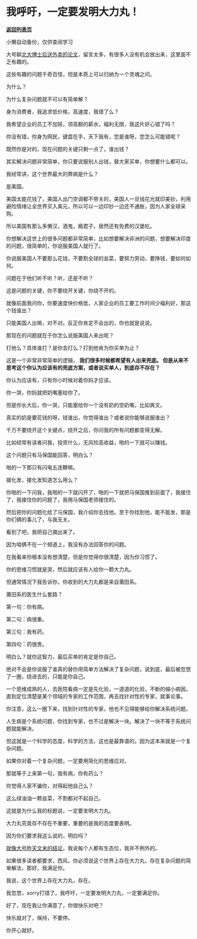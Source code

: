 # 我呼吁，一定要发明大力丸！

[**返回列表页**](/gzh/记忆承载3)

小懒自动备份，仅供查阅学习

大号聊[北大博士后送外卖的论文](https://mp.weixin.qq.com/s?__biz=MzU0MjYwNDU2Mw==&mid=2247498603&idx=1&sn=eee1743e5c2cd60e53f87e46c51902db&chksm=fb1a9717cc6d1e0188b48bd4c4b915eb3e69833c7e1009d5e84f7e29162e79dacd0ba9bd5998&token=712789321&lang=zh_CN&scene=21#wechat_redirect)，留言太多，有很多人没有机会放出来，这里面不乏有趣的。

  

这些有趣的问题千奇百怪，但是本质上可以归纳为一个灵魂之问。  

  

为什么？

  

为什么复杂问题就不可以有简单解？  

  

身为消费者，我追求低价格，高速度，我错了么？

我希望企业的员工不加班，领高额的薪水，福利无限，我这片好心错了吗？

  

你没有错，你身为网民，键盘在手，天下我有，您是谁呀，您怎么可能错呢？  

  

既然你是对的，现在问题的关键只剩一点了，谁出钱？  

  

其实解决问题非常简单，你只要说服别人出钱，替大家买单，你想要什么都可以。  

  

我经常讲，这个世界最大的弊病是什么？  

  

是美国。  

  

美国太能花钱了，美国人出门空调都不带关的，美国人一旦钱花光就印美钞，利用避险情绪让全世界买入美元，所以可以一边印钞一边还不通胀，因为人家全球采购。

  

所以美国有那么多懒汉，酒鬼，瘾君子，居然还有免费的汉堡吃。  

  

你想解决这世上的很多问题都非常简单，比如想要解决非洲的问题，想要解决印度的问题，很简单的，你说服美国人就行了。  

  

你说服美国人不要那么花钱，不要割全球的韭菜，要努力劳动，要挣钱，要如何如何。

  

问题在于他们听不听？听，还是不听？  

  

这是问题的关键，你不要绕开关键，你绕不开的。  

  

就像前面我问你，你要速度快价格低，人家企业的员工要工作时间少福利好，那这个钱谁出？  

  

只能美国人出嘛，对不对。反正你肯定不会出的，你也就是说说。

  

那现在的问题就在于你怎么说服美国人来出呢？  

  

打他么？具体谁打？是你去打么？打到他肯为你买单为止？  

  

这是一个非常非常简单的逻辑， **我们很多时候都希望有人出来兜底。 但是从来不思考这个你认为应该有的兜底方案，或者说买单人，到底存不存在？**

  

你认为应该有，只有你小时候对着你妈才应该。  

  

你一哭，你妈就把奶嘴塞给你了。

  

但是你长大后，你一哭，只能塞给你一个没有奶的空奶嘴，比如爽文。  

  

真实的奶是要花钱的呀，钱谁出，你觉得谁出？或者说你能够说服谁出？

  

千万不要绕开这个关键点，绕开之后，你问我的所有问题都变得无解。

  

比如经常有读者问我，投资什么，无风险高收益，啪的一下就可以赚钱。

  

这个问题只有马保国能回答，明白么？

  

啪的一下那只有闪电五连鞭嘛。  

  

接化发，接化发知道怎么用么？  

  

你啪的一下问我，我啪的一下就闪开了，啪的一下就把马保国推到前面了，我接住了，我接住你的问题了，我用马保国老师接住的。

  

然后把你的问题化给了马保国，我介绍你去找他。至于你找到他，能不能发，那是你们俩的事儿了，与我无关。

  

看到了吧，我把自己摘出来了。

  

因为咱俩不在一个频道上，我没有办法回答你的问题。  

  

在我看来你根本没有想清楚，但是你觉得你很清楚，因为你习惯了。

  

你的思维习惯就是哭，然后就应该有人给你一颗大力丸。

  

但通常情况下我告诉你，你收到的大力丸都是来自莆田系。  

  

莆田系的医生什么套路？

  

第一句：你有病。

第二句：病很重。

第三句：我有药。

第四句：药很贵。

  

明白么？就你这智力，最后买单的肯定是你自己。

  

绝对不会是你说服了谁真的替你用简单方法解决了复杂问题，说到底，最后被忽悠了一圈，绕进去的，只能是你自己。

  

一个思维成熟的人，去医院看病一定是先化验，一道道的化验，不断的缩小病因，直到定位清楚是某个领域的专家的工作范围，再去找针对性的专家，就事论事。

  

你注意，这么一圈下来，找到针对性的专家，他也不见得能够给你解决系统问题。

  

人生病是个系统问题，你找到专家，也不过是解决一块。解决了一块不等于系统问题就能解决。

  

但这就是一个科学的态度，科学的方法，这也是最靠谱的。因为这本来就是一个复杂问题。

  

如果你对着一个复杂问题，一定要用简化的思维应对。

  

那就等于上来第一句，我有病，你有药么？

  

你觉得人家不骗你，对得起他自己么？

  

这么绿油油一颗韭菜，不割都对不起自己。

  

这就是为什么我的标题说，一定要发明大力丸。

  

大力丸究竟存不存在不重要，重要的是我的态度要表明。  

  

因为你们要求我这么说的，明白吗？  

  

[就像大号昨天文末的结论](https://mp.weixin.qq.com/s?__biz=MzU0MjYwNDU2Mw==&mid=2247498603&idx=1&sn=eee1743e5c2cd60e53f87e46c51902db&chksm=fb1a9717cc6d1e0188b48bd4c4b915eb3e69833c7e1009d5e84f7e29162e79dacd0ba9bd5998&token=712789321&lang=zh_CN&scene=21#wechat_redirect)，我说每个人都有生态位，我并不例外的。

  

如果很多读者都要求，西风，你必须说这个世界上存在大力丸，存在复杂问题的简单解法，那好，我满足你。

  

我说，这个世界上存在大力丸，存在。

  

我忽悠，sorry打错了，我呼吁，一定要发明大力丸，一定要满足你。

  

好了，现在我让你满意了，你很快乐对吧？  

  

快乐就对了，保持，不要停。  

  

你开心就好。

